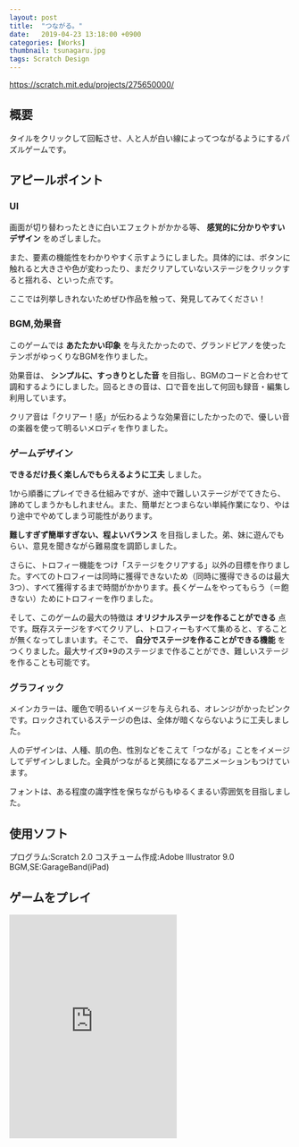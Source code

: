 ```yaml
---
layout: post
title:  "つながる。"
date:   2019-04-23 13:18:00 +0900
categories: [Works]
thumbnail: tsunagaru.jpg
tags: Scratch Design
---
```

https://scratch.mit.edu/projects/275650000/

## 概要
タイルをクリックして回転させ、人と人が白い線によってつながるようにするパズルゲームです。

## アピールポイント
### UI
画面が切り替わったときに白いエフェクトがかかる等、 **感覚的に分かりやすいデザイン** をめざしました。

また、要素の機能性をわかりやすく示すようにしました。具体的には、ボタンに触れると大きさや色が変わったり、まだクリアしていないステージをクリックすると揺れる、といった点です。

ここでは列挙しきれないためぜひ作品を触って、発見してみてください！

### BGM,効果音
このゲームでは **あたたかい印象** を与えたかったので、グランドピアノを使ったテンポがゆっくりなBGMを作りました。

効果音は、 **シンプルに、すっきりとした音** を目指し、BGMのコードと合わせて調和するようにしました。回るときの音は、口で音を出して何回も録音・編集し利用しています。

クリア音は「クリアー！感」が伝わるような効果音にしたかったので、優しい音の楽器を使って明るいメロディを作りました。

### ゲームデザイン
**できるだけ長く楽しんでもらえるように工夫** しました。

1から順番にプレイできる仕組みですが、途中で難しいステージがでてきたら、諦めてしまうかもしれません。また、簡単だとつまらない単純作業になり、やはり途中でやめてしまう可能性があります。

**難しすぎず簡単すぎない、程よいバランス** を目指しました。弟、妹に遊んでもらい、意見を聞きながら難易度を調節しました。

さらに、トロフィー機能をつけ「ステージをクリアする」以外の目標を作りました。すべてのトロフィーは同時に獲得できないため（同時に獲得できるのは最大3つ）、すべて獲得するまで時間がかかります。長くゲームをやってもらう（＝飽きない）ためにトロフィーを作りました。

そして、このゲームの最大の特徴は **オリジナルステージを作ることができる** 点です。既存ステージをすべてクリアし、トロフィーもすべて集めると、することが無くなってしまいます。そこで、 **自分でステージを作ることができる機能** をつくりました。最大サイズ9*9のステージまで作ることができ、難しいステージを作ることも可能です。

### グラフィック
メインカラーは、暖色で明るいイメージを与えられる、オレンジがかったピンクです。ロックされているステージの色は、全体が暗くならないように工夫しました。

人のデザインは、人種、肌の色、性別などをこえて「つながる」ことをイメージしてデザインしました。全員がつながると笑顔になるアニメーションもつけています。

フォントは、ある程度の識字性を保ちながらもゆるくまるい雰囲気を目指しました。

## 使用ソフト
プログラム:Scratch 2.0
コスチューム作成:Adobe Illustrator 9.0
BGM,SE:GarageBand(iPad)

## ゲームをプレイ
<iframe src="https://scratch.mit.edu/projects/275650000/embed" allowtransparency="true" frameborder="0" height="400px" scrolling="no" allowfullscreen></iframe>
